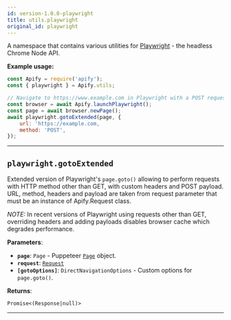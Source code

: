 ```yaml
---
id: version-1.0.0-playwright
title: utils.playwright
original_id: playwright
---
```


<a name="playwright"></a>

A namespace that contains various utilities for [Playwright](https://github.com/microsoft/playwright) - the headless Chrome Node API.

**Example usage:**

```javascript
const Apify = require('apify');
const { playwright } = Apify.utils;

// Navigate to https://www.example.com in Playwright with a POST request
const browser = await Apify.launchPlaywright();
const page = await browser.newPage();
await playwright.gotoExtended(page, {
    url: 'https://example.com,
    method: 'POST',
});
```

---

<a name="gotoextended"></a>

## `playwright.gotoExtended`

Extended version of Playwright's `page.goto()` allowing to perform requests with HTTP method other than GET, with custom headers and POST payload.
URL, method, headers and payload are taken from request parameter that must be an instance of Apify.Request class.

_NOTE:_ In recent versions of Playwright using requests other than GET, overriding headers and adding payloads disables browser cache which degrades
performance.

**Parameters**:

-   **`page`**: `Page` - Puppeteer [`Page`](https://playwright.dev/docs/api/class-page) object.
-   **`request`**: [`Request`](../api/request)
-   **`[gotoOptions]`**: `DirectNavigationOptions` - Custom options for `page.goto()`.

**Returns**:

`Promise<(Response|null)>`

---
